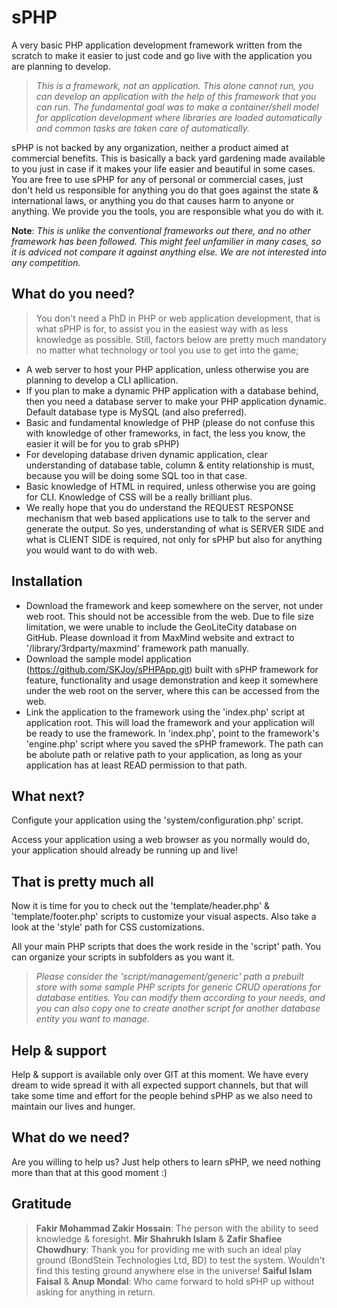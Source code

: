 # sPHP
A very basic PHP application development framework written from the scratch to make it easier to just code and go live with the application you are planning to develop.
> *This is a framework, not an application. This alone cannot run, you can develop an application with the help of this framework that you can run.
The fundamental goal was to make a container/shell model for application development where libraries are loaded automatically and common tasks are taken care of automatically.*

sPHP is not backed by any organization, neither a product aimed at commercial benefits. This is basically a back yard gardening made available to you just in case if it makes your life easier and beautiful in some cases. You are free to use sPHP for any of personal or commercial cases, just don't held us responsible for anything you do that goes against the state & international laws, or anything you do that causes harm to anyone or anything. We provide you the tools, you are responsible what you do with it.

**Note**: *This is unlike the conventional frameworks out there, and no other framework has been followed. This might feel unfamilier in many cases, so it is adviced not compare it against anything else. We are not interested into any competition.*
## What do you need?
> You don't need a PhD in PHP or web application development, that is what sPHP is for, to assist you in the easiest way with as less knowledge as possible. Still, factors below are pretty much mandatory no matter what technology or tool you use to get into the game;
- A web server to host your PHP application, unless otherwise you are planning to develop a CLI apllication.
- If you plan to make a dynamic PHP application with a database behind, then you need a database server to make your PHP application dynamic. Default database type is MySQL (and also preferred).
- Basic and fundamental knowledge of PHP (please do not confuse this with knowledge of other frameworks, in fact, the less you know, the easier it will be for you to grab sPHP)
- For developing database driven dynamic application, clear understanding of database table, column & entity relationship is must, because you will be doing some SQL too in that case.
- Basic knowledge of HTML in required, unless otherwise you are going for CLI. Knowledge of CSS will be a really brilliant plus.
- We really hope that you do understand the REQUEST RESPONSE mechanism that web based applications use to talk to the server and generate the output. So yes, understanding of what is SERVER SIDE and what is CLIENT SIDE is required, not only for sPHP but also for anything you would want to do with web.
## Installation
- Download the framework and keep somewhere on the server, not under web root. This should not be accessible from the web.
Due to file size limitation, we were unable to include the GeoLiteCity database on GitHub. Please download it from MaxMind website and extract to '/library/3rdparty/maxmind' framework path manually.
- Download the sample model application (https://github.com/SKJoy/sPHPApp.git) built with sPHP framework for feature, functionality and usage demonstration and keep it somewhere under the web root on the server, where this can be accessed from the web.
- Link the application to the framework using the 'index.php' script at application root. This will load the framework and your application will be ready to use the framework. In 'index.php', point to the framework's 'engine.php' script where you saved the sPHP framework. The path can be abolute path or relative path to your application, as long as your application has at least READ permission to that path.
## What next?
Configute your application using the 'system/configuration.php' script.

Access your application using a web browser as you normally would do, your application should already be running up and live!
## That is pretty much all
Now it is time for you to check out the 'template/header.php' & 'template/footer.php' scripts to customize your visual aspects. Also take a look at the 'style' path for CSS customizations.

All your main PHP scripts that does the work reside in the 'script' path. You can organize your scripts in subfolders as you want it.

> *Please consider the 'script/management/generic' path a prebuilt store with some sample PHP scripts for generic CRUD operations for database entities. You can modify them according to your needs, and you can also copy one to create another script for another database entity you want to manage.*
## Help & support
Help & support is available only over GIT at this moment. We have every dream to wide spread it with all expected support channels, but that will take some time and effort for the people behind sPHP as we also need to maintain our lives and hunger.
## What do we need?
Are you willing to help us? Just help others to learn sPHP, we need nothing more than that at this good moment :)
## Gratitude
> **Fakir Mohammad Zakir Hossain**: The person with the ability to seed knowledge & foresight.
> **Mir Shahrukh Islam** & **Zafir Shafiee Chowdhury**: Thank you for providing me with such an ideal play ground (BondStein Technologies Ltd, BD) to test the system. Wouldn't find this testing ground anywhere else in the universe!
> **Saiful Islam Faisal** & **Anup Mondal**: Who came forward to hold sPHP up without asking for anything in return.
